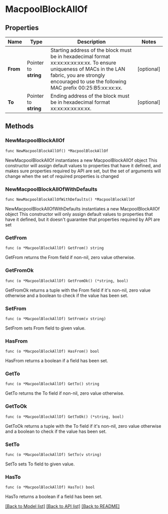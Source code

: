 # MacpoolBlockAllOf

## Properties

Name | Type | Description | Notes
------------ | ------------- | ------------- | -------------
**From** | Pointer to **string** | Starting address of the block must be in hexadecimal format xx:xx:xx:xx:xx:xx. To ensure uniqueness of MACs in the LAN fabric, you are strongly encouraged to use the following MAC prefix 00:25:B5:xx:xx:xx. | [optional] 
**To** | Pointer to **string** | Ending address of the block must be in hexadecimal format xx:xx:xx:xx:xx:xx. | [optional] 

## Methods

### NewMacpoolBlockAllOf

`func NewMacpoolBlockAllOf() *MacpoolBlockAllOf`

NewMacpoolBlockAllOf instantiates a new MacpoolBlockAllOf object
This constructor will assign default values to properties that have it defined,
and makes sure properties required by API are set, but the set of arguments
will change when the set of required properties is changed

### NewMacpoolBlockAllOfWithDefaults

`func NewMacpoolBlockAllOfWithDefaults() *MacpoolBlockAllOf`

NewMacpoolBlockAllOfWithDefaults instantiates a new MacpoolBlockAllOf object
This constructor will only assign default values to properties that have it defined,
but it doesn't guarantee that properties required by API are set

### GetFrom

`func (o *MacpoolBlockAllOf) GetFrom() string`

GetFrom returns the From field if non-nil, zero value otherwise.

### GetFromOk

`func (o *MacpoolBlockAllOf) GetFromOk() (*string, bool)`

GetFromOk returns a tuple with the From field if it's non-nil, zero value otherwise
and a boolean to check if the value has been set.

### SetFrom

`func (o *MacpoolBlockAllOf) SetFrom(v string)`

SetFrom sets From field to given value.

### HasFrom

`func (o *MacpoolBlockAllOf) HasFrom() bool`

HasFrom returns a boolean if a field has been set.

### GetTo

`func (o *MacpoolBlockAllOf) GetTo() string`

GetTo returns the To field if non-nil, zero value otherwise.

### GetToOk

`func (o *MacpoolBlockAllOf) GetToOk() (*string, bool)`

GetToOk returns a tuple with the To field if it's non-nil, zero value otherwise
and a boolean to check if the value has been set.

### SetTo

`func (o *MacpoolBlockAllOf) SetTo(v string)`

SetTo sets To field to given value.

### HasTo

`func (o *MacpoolBlockAllOf) HasTo() bool`

HasTo returns a boolean if a field has been set.


[[Back to Model list]](../README.md#documentation-for-models) [[Back to API list]](../README.md#documentation-for-api-endpoints) [[Back to README]](../README.md)


